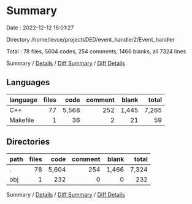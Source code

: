 # Summary

Date : 2022-12-12 16:01:27

Directory /home/levce/projectsDED/event_handler2/Event_handler

Total : 78 files,  5604 codes, 254 comments, 1466 blanks, all 7324 lines

Summary / [Details](details.md) / [Diff Summary](diff.md) / [Diff Details](diff-details.md)

## Languages
| language | files | code | comment | blank | total |
| :--- | ---: | ---: | ---: | ---: | ---: |
| C++ | 77 | 5,568 | 252 | 1,445 | 7,265 |
| Makefile | 1 | 36 | 2 | 21 | 59 |

## Directories
| path | files | code | comment | blank | total |
| :--- | ---: | ---: | ---: | ---: | ---: |
| . | 78 | 5,604 | 254 | 1,466 | 7,324 |
| obj | 1 | 232 | 0 | 0 | 232 |

Summary / [Details](details.md) / [Diff Summary](diff.md) / [Diff Details](diff-details.md)